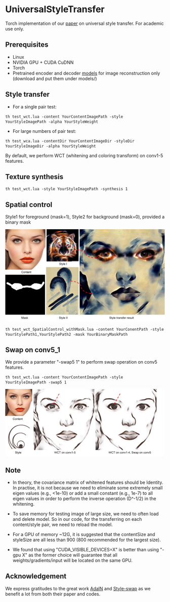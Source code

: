 # UniversalStyleTransfer
Torch implementation of our [paper](https://arxiv.org/pdf/1705.08086.pdf) on universal style transfer. For academic use only.

## Prerequisites

- Linux
- NVIDIA GPU + CUDA CuDNN
- Torch 
- Pretrained encoder and decoder [models](https://drive.google.com/open?id=0B8_MZ8a8aoSeWm9HSTdXNE9Eejg) for image reconstruction only (download and put them under models/)

## Style transfer

- For a single pair test:

```
th test_wct.lua -content YourContentImagePath -style YourStyleImagePath -alpha YourStyleWeight
```

- For large numbers of pair test:

```
th test_wca.lua -contentDir YourContentImageDir -styleDir YourStyleImageDir -alpha YourStyleWeight
```

By default, we perform WCT (whitening and coloring transform) on conv1-5 features. 


## Texture synthesis

```
th test_wct.lua -style YourStyleImagePath -synthesis 1 
```


## Spatial control

Style1 for foreground (mask=1), Style2 for background (mask=0), provided a binary mask

<img src='figs/p2.jpg' width=800>

```
th test_wct_SpatialControl_withMask.lua -content YourConentPath -style YourStylePath1,YourStylePath2 -mask YourBinaryMaskPath
```

## Swap on conv5_1

We provide a parameter "-swap5 1" to perform swap operation on conv5 features. 

```
th test_wct.lua -content YourContentImagePath -style YourStyleImagePath -swap5 1
```

<img src='figs/p1.jpg' width=840>


## Note

- In theory, the covariance matrix of whitened features should be Identity. In practise, it is not because we need to eliminate some extremely small eigen values (e.g., <1e-10) or add a small constant (e.g., 1e-7) to all eigen values in order to perform the inverse operation (D^-1/2) in the whitening.

- To save memory for testing image of large size, we need to often load and delete model. So in our code, for the transferring on each content/style pair, we need to reload the model.

- For a GPU of memory ~12G, it is suggested that the contentSize and styleSize are all less than 900 (800 recommended for the largest size).

- We found that using "CUDA_VISIBLE_DEVICES=X" is better than using "-gpu X" as the former choice will guarantee that all weights/gradients/input will be located on the same GPU.

## Acknowledgement

We express gratitudes to the great work [AdaIN](https://github.com/xunhuang1995/AdaIN-style) and [Style-swap](https://github.com/rtqichen/style-swap) as we benefit a lot from both their paper and codes.
